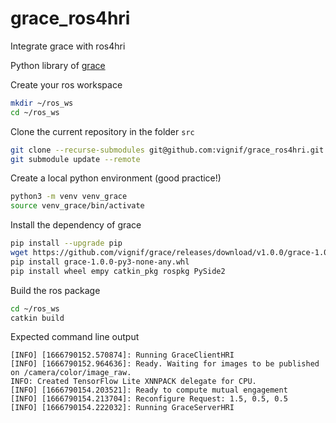# grace_ros4hri

Integrate grace with ros4hri

Python library of [grace](https://github.com/vignif/grace)

Create your ros workspace
```bash
mkdir ~/ros_ws
cd ~/ros_ws
```

Clone the current repository in the folder `src`

```bash
git clone --recurse-submodules git@github.com:vignif/grace_ros4hri.git src
git submodule update --remote
```

Create a local python environment (good practice!)

```bash
python3 -m venv venv_grace
source venv_grace/bin/activate
```

Install the dependency of grace
```bash
pip install --upgrade pip
wget https://github.com/vignif/grace/releases/download/v1.0.0/grace-1.0.0-py3-none-any.whl
pip install grace-1.0.0-py3-none-any.whl
pip install wheel empy catkin_pkg rospkg PySide2
```

Build the ros package

```bash
cd ~/ros_ws
catkin build
```


Expected command line output
```log
[INFO] [1666790152.570874]: Running GraceClientHRI
[INFO] [1666790152.964636]: Ready. Waiting for images to be published on /camera/color/image_raw.
INFO: Created TensorFlow Lite XNNPACK delegate for CPU.
[INFO] [1666790154.203521]: Ready to compute mutual engagement
[INFO] [1666790154.213704]: Reconfigure Request: 1.5, 0.5, 0.5
[INFO] [1666790154.222032]: Running GraceServerHRI

```